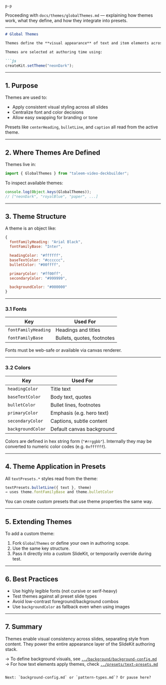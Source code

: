 `p-p`

Proceeding with `docs/themes/globalThemes.md` — explaining how themes work, what they define, and how they integrate into presets.

---

````md
# Global Themes

Themes define the **visual appearance** of text and item elements across all slides. A theme is a simple JavaScript object with keys for color, font family, and role-specific styles.

Themes are selected at authoring time using:

```js
createKit.setTheme("neonDark");
````

---

## 1. Purpose

Themes are used to:

* Apply consistent visual styling across all slides
* Centralize font and color decisions
* Allow easy swapping for branding or tone

Presets like `centerHeading`, `bulletLine`, and `caption` all read from the active theme.

---

## 2. Where Themes Are Defined

Themes live in:

```js
import { GlobalThemes } from "taleem-video-deckbuilder";
```

To inspect available themes:

```js
console.log(Object.keys(GlobalThemes));
// ["neonDark", "royalBlue", "paper", ...]
```

---

## 3. Theme Structure

A theme is an object like:

```js
{
  fontFamilyHeading: "Arial Black",
  fontFamilyBase: "Inter",

  headingColor: "#ffffff",
  baseTextColor: "#cccccc",
  bulletColor: "#00ffff",

  primaryColor: "#ff00ff",
  secondaryColor: "#999999",

  backgroundColor: "#000000"
}
```

---

### 3.1 Fonts

| Key                 | Used For                   |
| ------------------- | -------------------------- |
| `fontFamilyHeading` | Headings and titles        |
| `fontFamilyBase`    | Bullets, quotes, footnotes |

Fonts must be web-safe or available via canvas renderer.

---

### 3.2 Colors

| Key               | Used For                  |
| ----------------- | ------------------------- |
| `headingColor`    | Title text                |
| `baseTextColor`   | Body text, quotes         |
| `bulletColor`     | Bullet lines, footnotes   |
| `primaryColor`    | Emphasis (e.g. hero text) |
| `secondaryColor`  | Captions, subtle content  |
| `backgroundColor` | Default canvas background |

Colors are defined in hex string form (`"#rrggbb"`). Internally they may be converted to numeric color codes (e.g. `0xffffff`).

---

## 4. Theme Application in Presets

All `textPresets.*` styles read from the theme:

```js
textPresets.bulletLine({ text }, theme)
→ uses theme.fontFamilyBase and theme.bulletColor
```

You can create custom presets that use theme properties the same way.

---

## 5. Extending Themes

To add a custom theme:

1. Fork `GlobalThemes` or define your own in authoring scope.
2. Use the same key structure.
3. Pass it directly into a custom SlideKit, or temporarily override during test.

---

## 6. Best Practices

* Use highly legible fonts (not cursive or serif-heavy)
* Test themes against all preset slide types
* Avoid low-contrast foreground/background combos
* Use `backgroundColor` as fallback even when using images

---

## 7. Summary

Themes enable visual consistency across slides, separating style from content. They power the entire appearance layer of the SlideKit authoring stack.

→ To define background visuals, see [`../background/background-config.md`](../background/background-config.md)
→ For how text elements apply themes, check [`../presets/text-presets.md`](../presets/text-presets.md)

```

Next: `background-config.md` or `pattern-types.md`? Or pause here?
```
